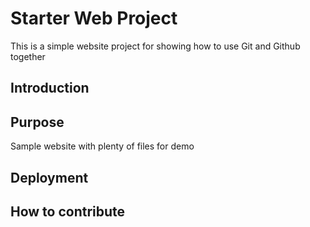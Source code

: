 # Starter Web Project

This is a simple website project for showing how to use Git and Github together

## Introduction

## Purpose

Sample website with plenty of files for demo

## Deployment

## How to contribute